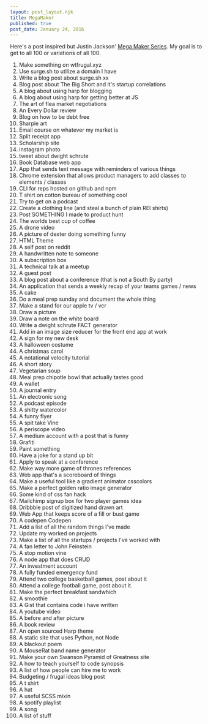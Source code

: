```yaml
---
layout: post_layout.njk
title: MegaMaker
published: true
post_date: January 24, 2016
---
```

Here&#39;s a post inspired but Justin Jackson&#39; [Mega Maker Series](http://megamaker.co/). My goal is to get to all 100 or variations of all 100.

1. Make something on wtfrugal.xyz
2. Use surge.sh to utilize a domain I have 
3. Write a blog post about surge.sh xx   
4. Blog post about The Big Short and it&#39;s startup correlations 
5. A blog about using harp for blogging
6. A blog about using harp for getting better at JS
7. The art of flea market negotiations
8. An Every Dollar review
9. Blog on how to be debt free
10. Sharpie art
11. Email course on whatever my market is
12. Split receipt app
13. Scholarship site
14. instagram photo
15. tweet about dwight schrute
16. Book Database web app
17. App that sends text message with reminders of various things
18. Chrome extension that allows product managers to add classes to elements / classes
19. CLI for reps hosted on github and npm
20. T shirt on cotton bureau of something cool
21. Try to get on a podcast
22. Create a clothing line (and steal a bunch of plain REI shirts)
23. Post SOMETHING I made to product hunt
24. The worlds best cup of coffee
25. A drone video
26. A picture of dexter doing something funny
27. HTML Theme
28. A self post on reddit
29. A handwritten note to someone
30. A subscription box
31. A technical talk at a meetup
32. A guest post
33. A blog post about a conference (that is not a South By party)
34. An application that sends a weekly recap of your teams games / news
35. A cake
36. Do a meal prep sunday and document the whole thing
37. Make a stand for our apple tv / vcr
38. Draw a picture
39. Draw a note on the white board
40. Write a dwight schrute FACT generator
41. Add in an image size reducer for the front end app at work
42. A sign for my new desk
43. A halloween costume
44. A christmas carol
45. A notational velocity tutorial
46. A short story
47. Vegetarian soup
48. Meal prep chipotle bowl that actually tastes good
49. A wallet
50. A journal entry
51. An electronic song
52. A podcast episode
53. A shitty watercolor
54. A funny flyer
55. A spit take Vine
56. A periscope video
57. A medium account with a post that is funny
58. Grafiti
59. Paint something
60. Have a joke for a stand up bit
61. Apply to speak at a conference
62. Make way more game of thrones references
63. Web app that&#39;s a scoreboard of things
64. Make a useful tool like a gradient animator csscolors
65. Make a perfect golden ratio image generator
66. Some kind of css fan hack
67. Mailchimp signup box for two player games idea
68. Dribbble post of digitized hand drawn art
69. Web App that keeps score of a fill or bust game
70. A codepen Codepen
71. Add a list of all the random things I've made
72. Update my worked on projects
73. Make a list of all the startups / projects I've worked with
74. A fan letter to John Feinstein
75. A stop motion vine
76. A node app that does CRUD
77. An investment account
78. A fully funded emergency fund
79. Attend two college basketball games, post about it
80. Attend a college football game, post about it.
81. Make the perfect breakfast sandwhich
82. A smoothie
83. A Gist that contains code i have written
84. A youtube video
85. A before and after picture
86. A book review
87. An open sourced Harp theme
88. A static site that uses Python, not Node
89. A blackout poem
90. A MouseRat band name generator
91. Make your own Swanson Pyramid of Greatness site
92. A how to teach yourself to code synopsis
93. A list of how people can hire me to work
94. Budgeting / frugal ideas blog post
95. A t shirt
96. A hat
97. A useful SCSS mixin
98. A spotify playlist
99. A song
100. A list of stuff